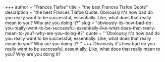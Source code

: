 +++
author = "Frances Tiafoe"
title = "the best Frances Tiafoe Quote"
description = "the best Frances Tiafoe Quote: Obviously it's how bad do you really want to be successful, essentially. Like, what does that really mean to you? Why are you doing it?"
slug = "obviously-its-how-bad-do-you-really-want-to-be-successful-essentially-like-what-does-that-really-mean-to-you?-why-are-you-doing-it?"
quote = '''Obviously it's how bad do you really want to be successful, essentially. Like, what does that really mean to you? Why are you doing it?'''
+++
Obviously it's how bad do you really want to be successful, essentially. Like, what does that really mean to you? Why are you doing it?
